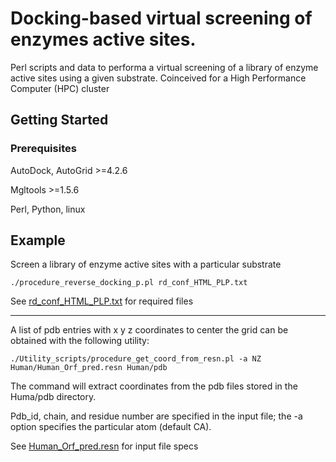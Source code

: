 # Docking-based virtual screening of enzymes active sites.

Perl scripts and data to performa a virtual screening of a library of enzyme active sites using a given substrate.
Coinceived for a High Performance Computer (HPC) cluster

## Getting Started


### Prerequisites

AutoDock, AutoGrid >=4.2.6

Mgltools >=1.5.6

Perl, Python, linux


## Example
Screen a library of enzyme active sites with a particular substrate
```
./procedure_reverse_docking_p.pl rd_conf_HTML_PLP.txt
```

See  [rd_conf_HTML_PLP.txt](https://github.com/Percud/Rev_Docking/edit/master/rd_conf_HTML_PLP.txt) for required files

______________________________________________________________
A list of pdb entries with x y z coordinates to center the grid 
can be obtained with the following utility:

```
./Utility_scripts/procedure_get_coord_from_resn.pl -a NZ Human/Human_Orf_pred.resn Human/pdb
```
  The command will extract coordinates from the pdb files stored in the Huma/pdb directory.

  Pdb_id, chain, and residue number are specified in the input file; the -a option specifies the particular atom (default CA).

  See  [Human_Orf_pred.resn](https://github.com/Percud/Rev_Docking/edit/master/Human/Human_Orf_pred.resn) for input file specs
